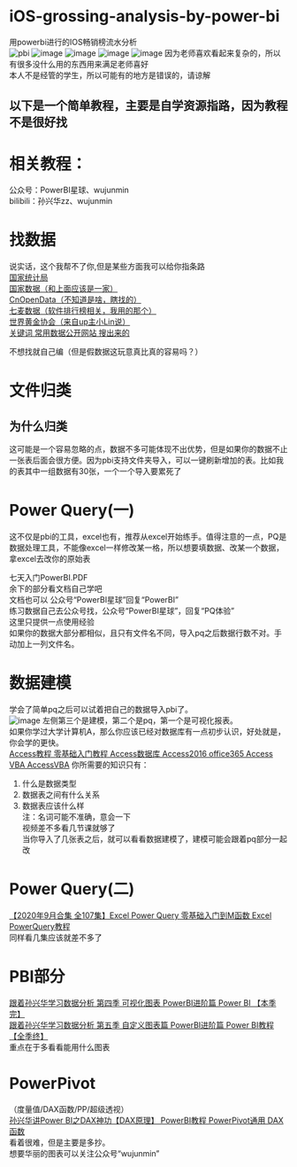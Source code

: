 # iOS-grossing-analysis-by-power-bi
用powerbi进行的IOS畅销榜流水分析<br>
![pbi](https://github.com/user-attachments/assets/a8d47391-2f94-44e6-b940-9037d7bff74e)
![image](https://github.com/user-attachments/assets/5ff4793f-c3ff-4cec-987f-2bc35b18f29b)
![image](https://github.com/user-attachments/assets/444d32b6-e490-4dca-823b-e3b8bed6c8a9)
![image](https://github.com/user-attachments/assets/38f0b979-e32f-4d46-93b8-42171408c27a)
![image](https://github.com/user-attachments/assets/862e4763-64ba-4f70-9c10-6dfc28d81eba)
因为老师喜欢看起来复杂的，所以有很多没什么用的东西用来满足老师喜好<br>
本人不是经管的学生，所以可能有的地方是错误的，请谅解

## 以下是一个简单教程，主要是自学资源指路，因为教程不是很好找

# 相关教程：
公众号：PowerBI星球、wujunmin<br>
bilibili：孙兴华zz、wujunmin

# 找数据
说实话，这个我帮不了你,但是某些方面我可以给你指条路<br>
[国家统计局](https://www.stats.gov.cn/)<br>
[国家数据（和上面应该是一家）](https://data.stats.gov.cn/)<br>
[CnOpenData（不知道是啥，瞎找的）](https://www.cnopendata.com/all-data)<br>
[七麦数据（软件排行榜相关，我用的那个）](https://www.qimai.cn/)<br>
[世界黄金协会（来自up主小Lin说）](https://china.gold.org/)<br>
[关键词 常用数据公开网站 搜出来的](https://www.zhihu.com/tardis/bd/art/128508857?source_id=1001)<br>
<p>不想找就自己编（但是假数据这玩意真比真的容易吗？）</p>

# 文件归类
## 为什么归类
这可能是一个容易忽略的点，数据不多可能体现不出优势，但是如果你的数据不止一张表后面会很方便。因为pbi支持文件夹导入，可以一键刷新增加的表。比如我的表其中一组数据有30张，一个一个导入要累死了
# Power Query(一)
这不仅是pbi的工具，excel也有，推荐从excel开始练手。值得注意的一点，PQ是数据处理工具，不能像excel一样修改某一格，所以想要填数据、改某一个数据，拿excel去改你的原始表

七天入门PowerBI.PDF<br>
余下的部分看文档自己学吧<br>
文档也可以 公众号“PowerBI星球”回复“PowerBI”<br>
练习数据自己去公众号找，公众号“PowerBI星球”，回复“PQ体验”<br>
这里只提供一点使用经验<br>
如果你的数据大部分都相似，且只有文件名不同，导入pq之后数据行数不对。手动加上一列文件名。

# 数据建模
学会了简单pq之后可以试着把自己的数据导入pbi了。<br>
![image](https://github.com/user-attachments/assets/3ab1f909-3321-44bf-9252-7e560eecf11a)
左侧第三个是建模，第二个是pq，第一个是可视化报表。<br>
如果你学过大学计算机A，那么你应该已经对数据库有一点初步认识，好处就是，你会学的更快。<br>
[Access教程 零基础入门教程 Access数据库 Access2016 office365 Access VBA AccessVBA](https://www.bilibili.com/video/BV1tf4y117Sh/)
你所需要的知识只有：<br>
1. 什么是数据类型<br>
2. 数据表之间有什么关系<br>
3. 数据表应该什么样<br>
注：名词可能不准确，意会一下<br>
视频差不多看几节课就够了<br>
当你导入了几张表之后，就可以看看数据建模了，建模可能会跟着pq部分一起改<br>

# Power Query(二)
[【2020年9月合集 全107集】Excel Power Query 零基础入门到M函数 Excel PowerQuery教程](https://www.bilibili.com/video/BV1oa4y1j75e/)<br>
同样看几集应该就差不多了
# PBI部分
[跟着孙兴华学习数据分析 第四季 可视化图表 PowerBI进阶篇 Power BI 【本季完】](https://www.bilibili.com/video/BV1W54y1i7dE/)<br>
[跟着孙兴华学习数据分析 第五季 自定义图表篇 PowerBI进阶篇 Power BI教程 【全季终】](https://www.bilibili.com/video/BV1r54y1i75n/)<br>
重点在于多看看能用什么图表

# PowerPivot
（度量值/DAX函数/PP/超级透视）<br>
[孙兴华讲Power BI之DAX神功【DAX原理】 PowerBI教程 PowerPivot通用 DAX函数](https://www.bilibili.com/video/BV1YE411E7p3/)<br>
看着很难，但是主要是多抄。<br>
想要华丽的图表可以关注公众号“wujunmin”
